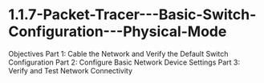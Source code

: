 # 1.1.7-Packet-Tracer---Basic-Switch-Configuration---Physical-Mode
Objectives  Part 1: Cable the Network and Verify the Default Switch Configuration  Part 2: Configure Basic Network Device Settings  Part 3: Verify and Test Network Connectivity
